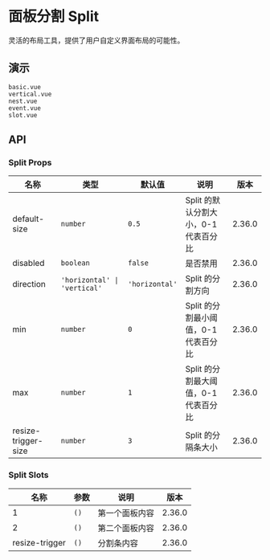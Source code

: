 # 面板分割 Split

灵活的布局工具，提供了用户自定义界面布局的可能性。

## 演示

```demo
basic.vue
vertical.vue
nest.vue
event.vue
slot.vue
```

## API

### Split Props

| 名称 | 类型 | 默认值 | 说明 | 版本 |
| --- | --- | --- | --- | --- |
| default-size | `number` | `0.5` | Split 的默认分割大小，0-1 代表百分比 | 2.36.0 |
| disabled | `boolean` | `false` | 是否禁用 | 2.36.0 |
| direction | `'horizontal' \| 'vertical'` | `'horizontal'` | Split 的分割方向 | 2.36.0 |
| min | `number` | `0` | Split 的分割最小阈值，0-1 代表百分比 | 2.36.0 |
| max | `number` | `1` | Split 的分割最大阈值，0-1 代表百分比 | 2.36.0 |
| resize-trigger-size | `number` | `3` | Split 的分隔条大小 | 2.36.0 |

### Split Slots

| 名称           | 参数 | 说明           | 版本   |
| -------------- | ---- | -------------- | ------ |
| 1              | `()` | 第一个面板内容 | 2.36.0 |
| 2              | `()` | 第二个面板内容 | 2.36.0 |
| resize-trigger | `()` | 分割条内容     | 2.36.0 |
